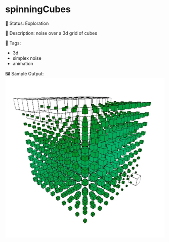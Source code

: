 # spinningCubes

🧪 Status: Exploration

📎 Description: noise over a 3d grid of cubes 

🎨 Tags: 
- 3d
- simplex noise
- animation

🖼️ Sample Output:  
<img src="gif-000.webp" alt="spinningCubes sample output" width="800" />
